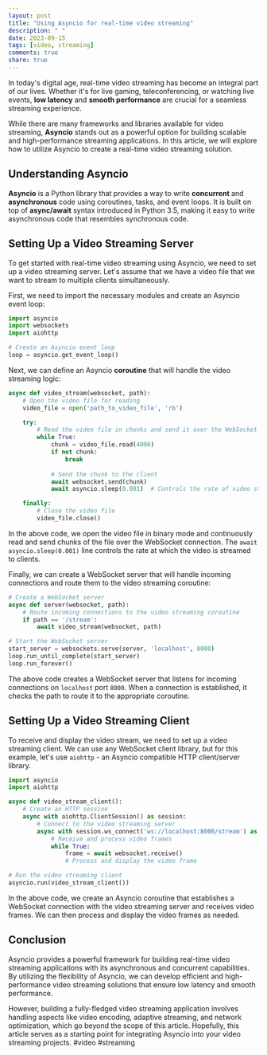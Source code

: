 ```yaml
---
layout: post
title: "Using Asyncio for real-time video streaming"
description: " "
date: 2023-09-15
tags: [video, streaming]
comments: true
share: true
---
```


In today's digital age, real-time video streaming has become an integral part of our lives. Whether it's for live gaming, teleconferencing, or watching live events, **low latency** and **smooth performance** are crucial for a seamless streaming experience.

While there are many frameworks and libraries available for video streaming, **Asyncio** stands out as a powerful option for building scalable and high-performance streaming applications. In this article, we will explore how to utilize Asyncio to create a real-time video streaming solution.

## Understanding Asyncio

**Asyncio** is a Python library that provides a way to write **concurrent** and **asynchronous** code using coroutines, tasks, and event loops. It is built on top of **async/await** syntax introduced in Python 3.5, making it easy to write asynchronous code that resembles synchronous code.

## Setting Up a Video Streaming Server

To get started with real-time video streaming using Asyncio, we need to set up a video streaming server. Let's assume that we have a video file that we want to stream to multiple clients simultaneously.

First, we need to import the necessary modules and create an Asyncio event loop:

```python
import asyncio
import websockets
import aiohttp

# Create an Asyncio event loop
loop = asyncio.get_event_loop()
```

Next, we can define an Asyncio **coroutine** that will handle the video streaming logic:

```python
async def video_stream(websocket, path):
    # Open the video file for reading
    video_file = open('path_to_video_file', 'rb')

    try:
        # Read the video file in chunks and send it over the WebSocket connection
        while True:
            chunk = video_file.read(4096)
            if not chunk:
                break
                
            # Send the chunk to the client
            await websocket.send(chunk)
            await asyncio.sleep(0.001)  # Controls the rate of video streaming

    finally:
        # Close the video file
        video_file.close()
```

In the above code, we open the video file in binary mode and continuously read and send chunks of the file over the WebSocket connection. The `await asyncio.sleep(0.001)` line controls the rate at which the video is streamed to clients.

Finally, we can create a WebSocket server that will handle incoming connections and route them to the video streaming coroutine:

```python
# Create a WebSocket server
async def server(websocket, path):
    # Route incoming connections to the video streaming coroutine
    if path == '/stream':
        await video_stream(websocket, path)

# Start the WebSocket server
start_server = websockets.serve(server, 'localhost', 8000)
loop.run_until_complete(start_server)
loop.run_forever()
```

The above code creates a WebSocket server that listens for incoming connections on `localhost` port `8000`. When a connection is established, it checks the path to route it to the appropriate coroutine.

## Setting Up a Video Streaming Client

To receive and display the video stream, we need to set up a video streaming client. We can use any WebSocket client library, but for this example, let's use `aiohttp` - an Asyncio compatible HTTP client/server library.

```python
import asyncio
import aiohttp

async def video_stream_client():
    # Create an HTTP session
    async with aiohttp.ClientSession() as session:
        # Connect to the video streaming server
        async with session.ws_connect('ws://localhost:8000/stream') as websocket:
            # Receive and process video frames
            while True:
                frame = await websocket.receive()
                # Process and display the video frame

# Run the video streaming client
asyncio.run(video_stream_client())
```

In the above code, we create an Asyncio coroutine that establishes a WebSocket connection with the video streaming server and receives video frames. We can then process and display the video frames as needed.

## Conclusion

Asyncio provides a powerful framework for building real-time video streaming applications with its asynchronous and concurrent capabilities. By utilizing the flexibility of Asyncio, we can develop efficient and high-performance video streaming solutions that ensure low latency and smooth performance.

However, building a fully-fledged video streaming application involves handling aspects like video encoding, adaptive streaming, and network optimization, which go beyond the scope of this article. Hopefully, this article serves as a starting point for integrating Asyncio into your video streaming projects. #video #streaming